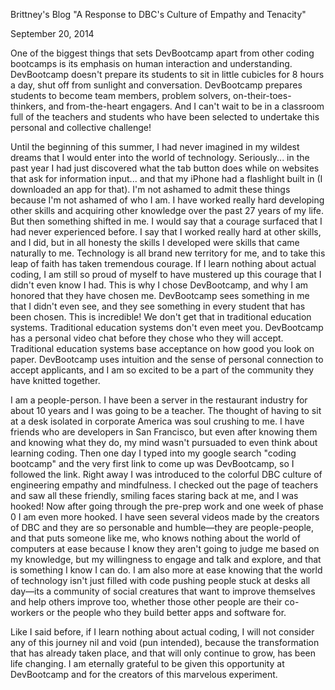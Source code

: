 Brittney's Blog
"A Response to DBC's Culture of Empathy and Tenacity"

September 20, 2014


One of the biggest things that sets DevBootcamp apart from other coding bootcamps is its emphasis on human interaction and understanding. DevBootcamp doesn't prepare its students to sit in little cubicles for 8 hours a day, shut off from sunlight and conversation. DevBootcamp prepares students to become team members, problem solvers, on-their-toes-thinkers, and from-the-heart engagers. And I can't wait to be in a classroom full of the teachers and students who have been selected to undertake this personal and collective challenge!

Until the beginning of this summer, I had never imagined in my wildest dreams that I would enter into the world of technology. Seriously... in the past year I had just discovered what the tab button does while on websites that ask for information input... and that my iPhone had a flashlight built in (I downloaded an app for that). I'm not ashamed to admit these things because I'm not ashamed of who I am. I have worked really hard developing other skills and acquiring other knowledge over the past 27 years of my life. But then something shifted in me. I would say that a courage surfaced that I had never experienced before. I say that I worked really hard at other skills, and I did, but in all honesty the skills I developed were skills that came naturally to me. Technology is all brand new territory for me, and to take this leap of faith has taken tremendous courage. If I learn nothing about actual coding, I am still so proud of myself to have mustered up this courage that I didn't even know I had. This is why I chose DevBootcamp, and why I am honored that they have chosen me. DevBootcamp sees something in me that I didn't even see, and they see something in every student that has been chosen. This is incredible! We don't get that in traditional education systems. Traditional education systems don't even meet you. DevBootcamp has a personal video chat before they chose who they will accept. Traditional education systems base acceptance on how good you look on paper. DevBootcamp uses intuition and the sense of personal connection to accept applicants, and I am so excited to be a part of the community they have knitted together.

I am a people-person. I have been a server in the restaurant industry for about 10 years and I was going to be a teacher. The thought of having to sit at a desk isolated in corporate America was soul crushing to me. I have friends who are developers in San Francisco, but even after knowing them and knowing what they do, my mind wasn't pursuaded to even think about learning coding. Then one day I typed into my google search "coding bootcamp" and the very first link to come up was DevBootcamp, so I followed the link. Right away I was introduced to the colorful DBC culture of engineering empathy and mindfulness. I checked out the page of teachers and saw all these friendly, smiling faces staring back at me, and I was hooked! Now after going through the pre-prep work and one week of phase 0 I am even more hooked. I have seen several videos made by the creators of DBC and they are so personable and humble—they are people-people, and that puts someone like me, who knows nothing about the world of computers at ease because I know they aren't going to judge me based on my knowledge, but my willingness to engage and talk and explore, and that is something I know I can do. I am also more at ease knowing that the world of technology isn't just filled with code pushing people stuck at desks all day—its a community of social creatures that want to improve themselves and help others improve too, whether those other people are their co-workers or the people who they build better apps and software for.

Like I said before, if I learn nothing about actual coding, I will not consider any of this journey nil and void (pun intended), because the transformation that has already taken place, and that will only continue to grow, has been life changing. I am eternally grateful to be given this opportunity at DevBootcamp and for the creators of this marvelous experiment.